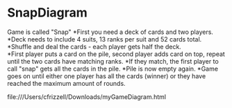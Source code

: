 SnapDiagram
===========
Game is called "Snap"
*First you need a deck of cards and two players.
*Deck needs to include 4 suits, 13 ranks per suit and 52 cards total.
*Shuffle and deal the cards - each player gets half the deck.  
*First player puts a card on the pile, second player adds card on top, repeat until the two cards have matching ranks. 
*If they match, the first player to call "snap" gets all the cards in the pile. 
*Pile is now empty again. 
*Game goes on until either one player has all the cards (winner) or they have reached the maximum amount of rounds.


file:///Users/cfrizzell/Downloads/myGameDiagram.html

